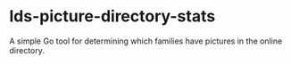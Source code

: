 lds-picture-directory-stats
===========================

A simple Go tool for determining which families have pictures in the online directory.
